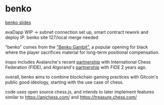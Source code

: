 # benko

[benko slides](https://drive.google.com/file/d/1-AMbQinyalREHvXnRD1yTqojGQ30hIA6/view?usp=sharing)

avaDapp WIP -> subnet connection set up, smart contract rework and deploy IP. benko site 127/local merge needed

"benko" comes from the ["Benko Gambit"](https://www.chess.com/openings/Benko-Gambit), a popular opening for black where the player sacrifices material for long-term positional compensation.

inspo includes Avalanche's recent [partnership](https://medium.com/avalancheavax/the-international-chess-federation-brings-chess-into-web3-on-avalanche-5720f9ceb23) with International Chess Federation (FIDE), and Algorand's [partnership](https://www.algorand.com/first-digital-chess-game-ranked-on-blockchain) with FIDE 2 years ago.

overall, benko aims to combine blockchain gaming practices with Gitcoin's public good ideology, starting with the use case of chess.

code uses open source chess.js, and intends to later implement features similar to https://anichess.com/ and https://treasure.chess.com/
